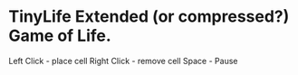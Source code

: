 # TinyLife Extended (or compressed?) Game of Life. 
Left Click - place cell
Right Click - remove cell
Space - Pause